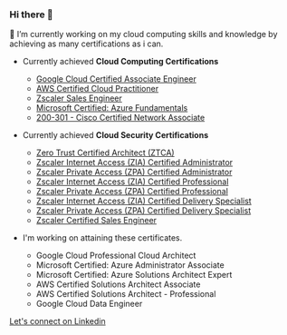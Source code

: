 ### Hi there 👋 

🔭 I’m currently working on my cloud computing skills and knowledge by achieving as many certifications as i can.
  - Currently achieved **Cloud Computing Certifications**
    - [Google Cloud Certified Associate Engineer](https://www.credential.net/5a32cc46-91f3-4880-9724-d9621db3ff99)
    - [AWS Certified Cloud Practitioner](https://www.credly.com/badges/b3fcfb08-7731-47e9-b5a5-fa1cfe9c50ac)
    - [Zscaler Sales Engineer](https://verify.skilljar.com/c/6td5g2iz2rbc)
    - [Microsoft Certified: Azure Fundamentals](https://www.credly.com/badges/3a5dfd6b-e5ce-4c8c-a187-51d3702f511d)
    - [200-301 - Cisco Certified Network Associate](https://drive.google.com/file/d/1t3w4Rh5DdL-0oZn266I9Ec2RtkP00l7p/view)
  - Currently achieved **Cloud Security Certifications**
    - [Zero Trust Certified Architect (ZTCA)](https://verify.skilljar.com/c/9jp6n5k38stx)
    - [Zscaler Internet Access (ZIA) Certified Administrator](https://verify.skilljar.com/c/8gnhjushgx2i)
    - [Zscaler Private Access (ZPA) Certified Administrator](https://verify.skilljar.com/c/dqaipjcwx95e)
    - [Zscaler Internet Access (ZIA) Certified Professional](https://verify.skilljar.com/c/ix552m73za6v)
    - [Zscaler Private Access (ZPA) Certified Professional](https://verify.skilljar.com/c/mpqmaryxbirm)
    - [Zscaler Internet Access (ZIA) Certified Delivery Specialist](https://verify.skilljar.com/c/fwwrnbvhhi7m)
    - [Zscaler Private Access (ZPA) Certified Delivery Specialist](https://verify.skilljar.com/c/vwe2uvcii2bq)
    - [Zscaler Certified Sales Engineer](https://verify.skilljar.com/c/6td5g2iz2rbc)

  
- I'm working on attaining these certificates.
  - Google Cloud Professional Cloud Architect
  - Microsoft Certified: Azure Administrator Associate
  - Microsoft Certified: Azure Solutions Architect Expert
  - AWS Certified Solutions Architect Associate
  - AWS Certified Solutions Architect - Professional
  - Google Cloud Data Engineer

[ Let's connect on  Linkedin ](https://www.linkedin.com/in/peterkariukimutuura/) 




<!--
**peterkariukimutuura/peterkariukimutuura** is a ✨ _special_ ✨ repository because its `README.md` (this file) appears on your GitHub profile.

Here are some ideas to get you started:

- 🔭 I’m currently working on ...
- 🌱 I’m currently learning ...
- 👯 I’m looking to collaborate on ...
- 🤔 I’m looking for help with ...
- 💬 Ask me about ...
- 📫 How to reach me: ...
- 😄 Pronouns: ...
- ⚡ Fun fact: ...
-->
